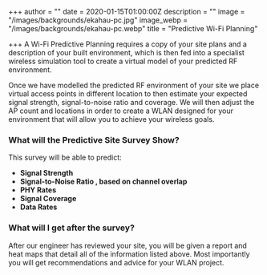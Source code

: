 +++
author = ""
date = 2020-01-15T01:00:00Z
description = ""
image = "/images/backgrounds/ekahau-pc.jpg"
image_webp = "/images/backgrounds/ekahau-pc.webp"
title = "Predictive Wi-Fi Planning"

+++
A Wi-Fi Predictive Planning requires a copy of your site plans and a description of your built environment, which is then fed into a specialist wireless simulation tool to create a virtual model of your predicted RF environment.

Once we have modelled the predicted RF environment of your site we place virtual access points in different location to then estimate your expected signal strength, signal-to-noise ratio and coverage. We will then adjust the AP count and locations in order to create a WLAN designed for your environment that will allow you to achieve your wireless goals.

### What will the Predictive Site Survey Show?

This survey will be able to predict:

* **Signal Strength**
* **Signal-to-Noise Ratio , based on channel overlap**
* **PHY Rates**
* **Signal Coverage**
* **Data Rates**

### What will I get after the survey?

After our engineer has reviewed your site, you will be given a report and heat maps that detail all of the information listed above. Most importantly you will get recommendations and advice for your WLAN project.